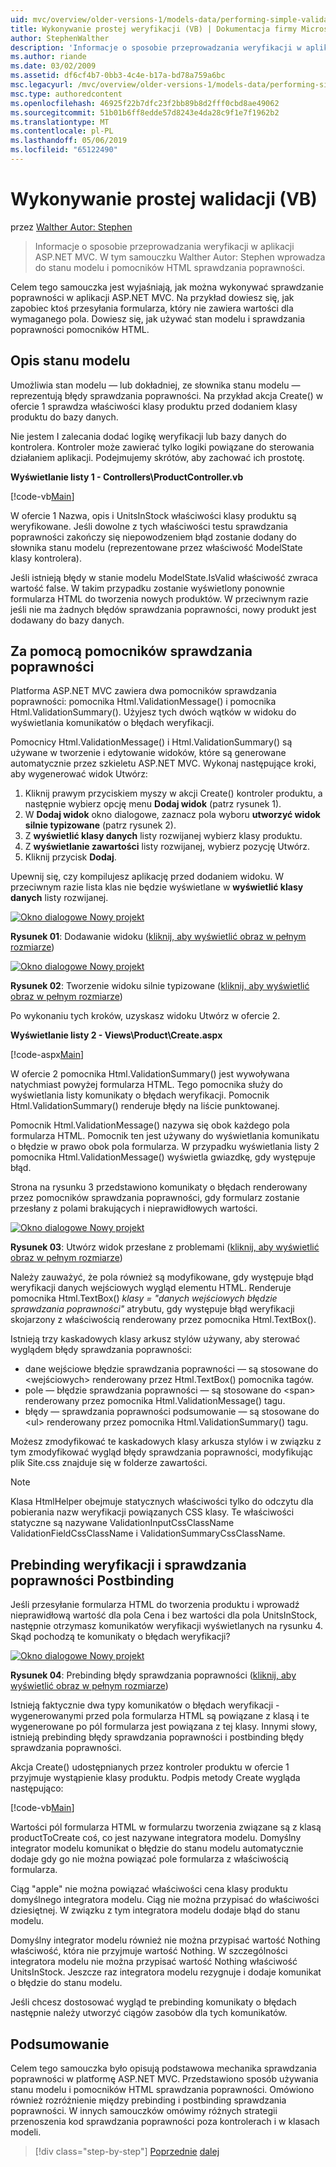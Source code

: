 ```yaml
---
uid: mvc/overview/older-versions-1/models-data/performing-simple-validation-vb
title: Wykonywanie prostej weryfikacji (VB) | Dokumentacja firmy Microsoft
author: StephenWalther
description: 'Informacje o sposobie przeprowadzania weryfikacji w aplikacji ASP.NET MVC. W tym samouczku Walther Autor: Stephen wprowadza do stanu modelu i pomocnika weryfikacji HTML...'
ms.author: riande
ms.date: 03/02/2009
ms.assetid: df6cf4b7-0bb3-4c4e-b17a-bd78a759a6bc
msc.legacyurl: /mvc/overview/older-versions-1/models-data/performing-simple-validation-vb
msc.type: authoredcontent
ms.openlocfilehash: 46925f22b7dfc23f2bb89b8d2fff0cbd8ae49062
ms.sourcegitcommit: 51b01b6ff8edde57d8243e4da28c9f1e7f1962b2
ms.translationtype: MT
ms.contentlocale: pl-PL
ms.lasthandoff: 05/06/2019
ms.locfileid: "65122490"
---
```

# <a name="performing-simple-validation-vb"></a>Wykonywanie prostej walidacji (VB)

przez [Walther Autor: Stephen](https://github.com/StephenWalther)

> Informacje o sposobie przeprowadzania weryfikacji w aplikacji ASP.NET MVC. W tym samouczku Walther Autor: Stephen wprowadza do stanu modelu i pomocników HTML sprawdzania poprawności.

Celem tego samouczka jest wyjaśniają, jak można wykonywać sprawdzanie poprawności w aplikacji ASP.NET MVC. Na przykład dowiesz się, jak zapobiec ktoś przesyłania formularza, który nie zawiera wartości dla wymaganego pola. Dowiesz się, jak używać stan modelu i sprawdzania poprawności pomocników HTML.

## <a name="understanding-model-state"></a>Opis stanu modelu

Umożliwia stan modelu — lub dokładniej, ze słownika stanu modelu — reprezentują błędy sprawdzania poprawności. Na przykład akcja Create() w ofercie 1 sprawdza właściwości klasy produktu przed dodaniem klasy produktu do bazy danych.

Nie jestem I zalecania dodać logikę weryfikacji lub bazy danych do kontrolera. Kontroler może zawierać tylko logiki powiązane do sterowania działaniem aplikacji. Podejmujemy skrótów, aby zachować ich prostotę.

**Wyświetlanie listy 1 - Controllers\ProductController.vb**

[!code-vb[Main](performing-simple-validation-vb/samples/sample1.vb)]

W ofercie 1 Nazwa, opis i UnitsInStock właściwości klasy produktu są weryfikowane. Jeśli dowolne z tych właściwości testu sprawdzania poprawności zakończy się niepowodzeniem błąd zostanie dodany do słownika stanu modelu (reprezentowane przez właściwość ModelState klasy kontrolera).

Jeśli istnieją błędy w stanie modelu ModelState.IsValid właściwość zwraca wartość false. W takim przypadku zostanie wyświetlony ponownie formularza HTML do tworzenia nowych produktów. W przeciwnym razie jeśli nie ma żadnych błędów sprawdzania poprawności, nowy produkt jest dodawany do bazy danych.

## <a name="using-the-validation-helpers"></a>Za pomocą pomocników sprawdzania poprawności

Platforma ASP.NET MVC zawiera dwa pomocników sprawdzania poprawności: pomocnika Html.ValidationMessage() i pomocnika Html.ValidationSummary(). Użyjesz tych dwóch wątków w widoku do wyświetlania komunikatów o błędach weryfikacji.

Pomocnicy Html.ValidationMessage() i Html.ValidationSummary() są używane w tworzenie i edytowanie widoków, które są generowane automatycznie przez szkieletu ASP.NET MVC. Wykonaj następujące kroki, aby wygenerować widok Utwórz:

1. Kliknij prawym przyciskiem myszy w akcji Create() kontroler produktu, a następnie wybierz opcję menu **Dodaj widok** (patrz rysunek 1).
2. W **Dodaj widok** okno dialogowe, zaznacz pola wyboru **utworzyć widok silnie typizowane** (patrz rysunek 2).
3. Z **wyświetlić klasy danych** listy rozwijanej wybierz klasy produktu.
4. Z **wyświetlanie zawartości** listy rozwijanej, wybierz pozycję Utwórz.
5. Kliknij przycisk **Dodaj**.

Upewnij się, czy kompilujesz aplikację przed dodaniem widoku. W przeciwnym razie lista klas nie będzie wyświetlane w **wyświetlić klasy danych** listy rozwijanej.

[![Okno dialogowe Nowy projekt](performing-simple-validation-vb/_static/image1.jpg)](performing-simple-validation-vb/_static/image1.png)

**Rysunek 01**: Dodawanie widoku ([kliknij, aby wyświetlić obraz w pełnym rozmiarze](performing-simple-validation-vb/_static/image2.png))

[![Okno dialogowe Nowy projekt](performing-simple-validation-vb/_static/image2.jpg)](performing-simple-validation-vb/_static/image3.png)

**Rysunek 02**: Tworzenie widoku silnie typizowane ([kliknij, aby wyświetlić obraz w pełnym rozmiarze](performing-simple-validation-vb/_static/image4.png))

Po wykonaniu tych kroków, uzyskasz widoku Utwórz w ofercie 2.

**Wyświetlanie listy 2 - Views\Product\Create.aspx**

[!code-aspx[Main](performing-simple-validation-vb/samples/sample2.aspx)]

W ofercie 2 pomocnika Html.ValidationSummary() jest wywoływana natychmiast powyżej formularza HTML. Tego pomocnika służy do wyświetlania listy komunikaty o błędach weryfikacji. Pomocnik Html.ValidationSummary() renderuje błędy na liście punktowanej.

Pomocnik Html.ValidationMessage() nazywa się obok każdego pola formularza HTML. Pomocnik ten jest używany do wyświetlania komunikatu o błędzie w prawo obok pola formularza. W przypadku wyświetlania listy 2 pomocnika Html.ValidationMessage() wyświetla gwiazdkę, gdy występuje błąd.

Strona na rysunku 3 przedstawiono komunikaty o błędach renderowany przez pomocników sprawdzania poprawności, gdy formularz zostanie przesłany z polami brakujących i nieprawidłowych wartości.

[![Okno dialogowe Nowy projekt](performing-simple-validation-vb/_static/image3.jpg)](performing-simple-validation-vb/_static/image5.png)

**Rysunek 03**: Utwórz widok przesłane z problemami ([kliknij, aby wyświetlić obraz w pełnym rozmiarze](performing-simple-validation-vb/_static/image6.png))

Należy zauważyć, że pola również są modyfikowane, gdy występuje błąd weryfikacji danych wejściowych wygląd elementu HTML. Renderuje pomocnika Html.TextBox() *klasy = "danych wejściowych błędzie sprawdzania poprawności"* atrybutu, gdy występuje błąd weryfikacji skojarzony z właściwością renderowany przez pomocnika Html.TextBox().

Istnieją trzy kaskadowych klasy arkusz stylów używany, aby sterować wyglądem błędy sprawdzania poprawności:

- dane wejściowe błędzie sprawdzania poprawności — są stosowane do &lt;wejściowych&gt; renderowany przez Html.TextBox() pomocnika tagów.
- pole — błędzie sprawdzania poprawności — są stosowane do &lt;span&gt; renderowany przez pomocnika Html.ValidationMessage() tagu.
- błędy — sprawdzania poprawności podsumowanie — są stosowane do &lt;ul&gt; renderowany przez pomocnika Html.ValidationSummary() tagu.

Możesz zmodyfikować te kaskadowych klasy arkusza stylów i w związku z tym zmodyfikować wygląd błędy sprawdzania poprawności, modyfikując plik Site.css znajduje się w folderze zawartości.

> [!NOTE] 
> 
> Klasa HtmlHelper obejmuje statycznych właściwości tylko do odczytu dla pobierania nazw weryfikacji powiązanych CSS klasy. Te właściwości statyczne są nazywane ValidationInputCssClassName ValidationFieldCssClassName i ValidationSummaryCssClassName.

## <a name="prebinding-validation-and-postbinding-validation"></a>Prebinding weryfikacji i sprawdzania poprawności Postbinding

Jeśli przesyłanie formularza HTML do tworzenia produktu i wprowadź nieprawidłową wartość dla pola Cena i bez wartości dla pola UnitsInStock, następnie otrzymasz komunikatów weryfikacji wyświetlanych na rysunku 4. Skąd pochodzą te komunikaty o błędach weryfikacji?

[![Okno dialogowe Nowy projekt](performing-simple-validation-vb/_static/image4.jpg)](performing-simple-validation-vb/_static/image7.png)

**Rysunek 04**: Prebinding błędy sprawdzania poprawności ([kliknij, aby wyświetlić obraz w pełnym rozmiarze](performing-simple-validation-vb/_static/image8.png))

Istnieją faktycznie dwa typy komunikatów o błędach weryfikacji - wygenerowanymi przed pola formularza HTML są powiązane z klasą i te wygenerowane po pól formularza jest powiązana z tej klasy. Innymi słowy, istnieją prebinding błędy sprawdzania poprawności i postbinding błędy sprawdzania poprawności.

Akcja Create() udostępnianych przez kontroler produktu w ofercie 1 przyjmuje wystąpienie klasy produktu. Podpis metody Create wygląda następująco:

[!code-vb[Main](performing-simple-validation-vb/samples/sample3.vb)]

Wartości pól formularza HTML w formularzu tworzenia związane są z klasą productToCreate coś, co jest nazywane integratora modelu. Domyślny integrator modelu komunikat o błędzie do stanu modelu automatycznie dodaje gdy go nie można powiązać pole formularza z właściwością formularza.

Ciąg "apple" nie można powiązać właściwości cena klasy produktu domyślnego integratora modelu. Ciąg nie można przypisać do właściwości dziesiętnej. W związku z tym integratora modelu dodaje błąd do stanu modelu.

Domyślny integrator modelu również nie można przypisać wartość Nothing właściwość, która nie przyjmuje wartość Nothing. W szczególności integratora modelu nie można przypisać wartość Nothing właściwość UnitsInStock. Jeszcze raz integratora modelu rezygnuje i dodaje komunikat o błędzie do stanu modelu.

Jeśli chcesz dostosować wygląd te prebinding komunikaty o błędach następnie należy utworzyć ciągów zasobów dla tych komunikatów.

## <a name="summary"></a>Podsumowanie

Celem tego samouczka było opisują podstawowa mechanika sprawdzania poprawności w platformę ASP.NET MVC. Przedstawiono sposób używania stanu modelu i pomocników HTML sprawdzania poprawności. Omówiono również rozróżnienie między prebinding i postbinding sprawdzania poprawności. W innych samouczków omówimy różnych strategii przenoszenia kod sprawdzania poprawności poza kontrolerach i w klasach modeli.

> [!div class="step-by-step"]
> [Poprzednie](displaying-a-table-of-database-data-vb.md)
> [dalej](validating-with-the-idataerrorinfo-interface-vb.md)
